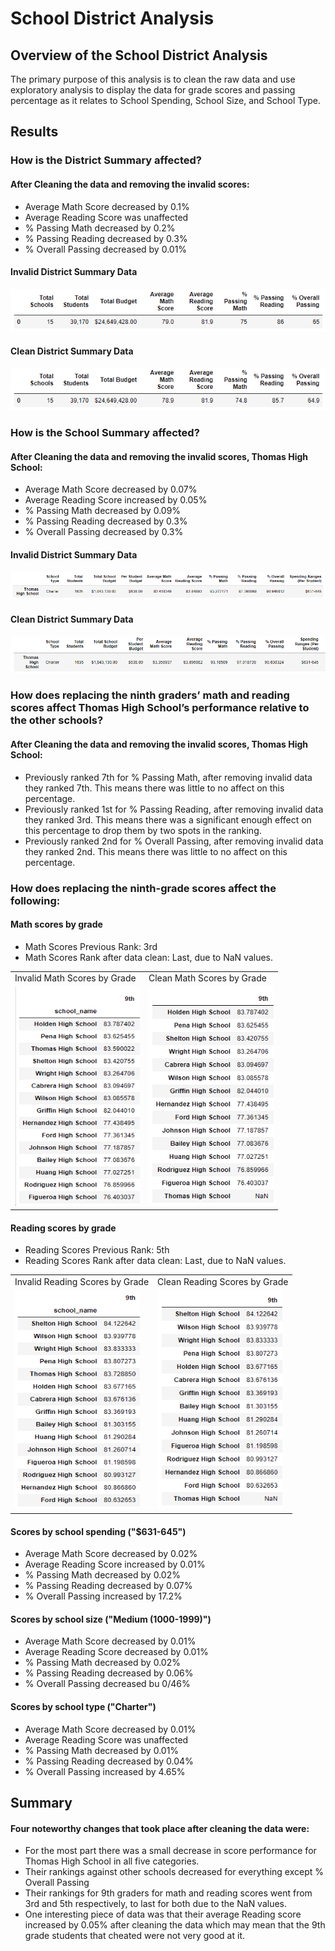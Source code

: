 # School District Analysis

## Overview of the School District Analysis
The primary purpose of this analysis is to clean the raw data and use exploratory analysis to display the data for grade scores and passing percentage as it relates to School Spending, School Size, and School Type.
 
## Results
### How is the District Summary affected?
#### After Cleaning the data and removing the invalid scores:
- Average Math Score decreased by 0.1%
- Average Reading Score was unaffected
- % Passing Math decreased by 0.2%
- % Passing Reading decreased by 0.3%
- % Overall Passing decreased by 0.01%

<space>

#### Invalid District Summary Data
![Invalid District Summary Data](https://github.com/pminor87/School_District_Analysis/blob/main/Resources/Invalid%20District%20Summary%20Data.PNG)

#### Clean District Summary Data
![Clean District Summary Data](https://github.com/pminor87/School_District_Analysis/blob/main/Resources/Clean%20District%20Summary%20Data.PNG)

<space>

### How is the School Summary affected?
#### After Cleaning the data and removing the invalid scores, Thomas High School:
- Average Math Score decreased by 0.07%
- Average Reading Score increased by 0.05%
- % Passing Math decreased by 0.09%
- % Passing Reading decreased by 0.3%
- % Overall Passing decreased by 0.3%

#### Invalid District Summary Data
![Invalid District Summary Data](https://github.com/pminor87/School_District_Analysis/blob/main/Resources/Invalid%20School%20Summary%20Data.PNG)

#### Clean District Summary Data
![Clean District Summary Data](https://github.com/pminor87/School_District_Analysis/blob/main/Resources/Clean%20School%20Summary%20Data.PNG)

<space>

### How does replacing the ninth graders’ math and reading scores affect Thomas High School’s performance relative to the other schools?
#### After Cleaning the data and removing the invalid scores, Thomas High School:
- Previously ranked 7th for % Passing Math, after removing invalid data they ranked 7th. This means there was little to no affect on this percentage.
- Previously ranked 1st for % Passing Reading, after removing invalid data they ranked 3rd. This means there was a significant enough effect on this percentage to drop them by two spots in the ranking.
- Previously ranked 2nd for % Overall Passing, after removing invalid data they ranked 2nd. This means there was little to no affect on this percentage.

<space>

### How does replacing the ninth-grade scores affect the following:
#### Math scores by grade
- Math Scores Previous Rank: 3rd
- Math Scores Rank after data clean: Last, due to NaN values.
<table>
  <tr>
    <td>Invalid Math Scores by Grade</td>
     <td>Clean Math Scores by Grade</td>
  </tr>
  <tr>
    <td><img src="Resources/Invalid Math Scores by Grade.PNG" width=200 height=350></td>
    <td><img src="Resources/Clean Math Scores by Grade.PNG" width=200 height=350></td>
  </tr>
 </table>
 
 <space>
 
 #### Reading scores by grade
- Reading Scores Previous Rank: 5th
- Reading Scores Rank after data clean: Last, due to NaN values.
<table>
  <tr>
    <td>Invalid Reading Scores by Grade</td>
     <td>Clean Reading Scores by Grade</td>
  </tr>
  <tr>
    <td><img src="Resources/Invalid Reading Scores by Grade.PNG" width=200 height=350></td>
    <td><img src="Resources/Clean Reading Scores by Grade.PNG" width=200 height=350></td>
  </tr>
 </table>

<space>

#### Scores by school spending ("$631-645")
- Average Math Score decreased by 0.02%
- Average Reading Score increased by 0.01%
- % Passing Math decreased by 0.02%
- % Passing Reading decreased by 0.07%
- % Overall Passing increased by 17.2%

<space>

#### Scores by school size ("Medium (1000-1999)")
- Average Math Score decreased by 0.01%
- Average Reading Score decreased by 0.01%
- % Passing Math decreased by 0.02%
- % Passing Reading decreased by 0.06%
- % Overall Passing decreased bu 0/46%

<space>

#### Scores by school type ("Charter")
- Average Math Score decreased by 0.01%
- Average Reading Score was unaffected
- % Passing Math decreased by 0.01%
- % Passing Reading decreased by 0.04%
- % Overall Passing increased by 4.65%

<space>
<space>

## Summary
#### Four noteworthy changes that took place after cleaning the data were:
- For the most part there was a small decrease in score performance for Thomas High School in all five categories.
- Their rankings against other schools decreased for everything except % Overall Passing
- Their rankings for 9th graders for math and reading scores went from 3rd and 5th respectively, to last for both due to the NaN values.
- One interesting piece of data was that their average Reading score increased by 0.05% after cleaning the data which may mean that the 9th grade students that cheated were not very good at it.